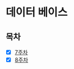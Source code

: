 # 데이터 베이스

## 목차

* [x] [7주차](https://github.com/strongest-study-in-the-earth/cs2023/blob/main/DataBase/week_7.md)
* [x] [8주차](https://github.com/strongest-study-in-the-earth/cs2023/blob/main/DataBase/week_8.md)
